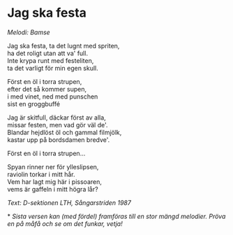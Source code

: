 # Jag ska festa
*Melodi: Bamse*

Jag ska festa, ta det lugnt med spriten,  
ha det roligt utan att va' full.  
Inte krypa runt med festeliten,  
ta det varligt för min egen skull.  

Först en öl i torra strupen,  
efter det så kommer supen,  
i med vinet, ned med punschen  
sist en groggbuffé  

Jag är skitfull, däckar först av alla,  
missar festen, men vad gör väl de'.  
Blandar hejdlöst öl och gammal filmjölk,  
kastar upp på bordsdamen bredve'.  

Först en öl i torra strupen...  

Spyan rinner ner för ylleslipsen,  
raviolin torkar i mitt hår.  
Vem har lagt mig här i pissoaren,  
vems är gaffeln i mitt högra lår?  

*Text: D-sektionen LTH, Sångarstriden 1987*  

\* *Sista versen kan (med fördel) framföras till en stor mängd melodier. Pröva en på måfå och se om det funkar, vetja!*  